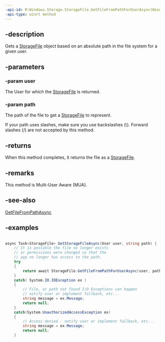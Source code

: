 ```yaml
---
-api-id: M:Windows.Storage.StorageFile.GetFileFromPathForUserAsync(Windows.System.User,System.String)
-api-type: winrt method
---
```


## -description
Gets a [StorageFile](storagefile.md) object based on an absolute path in the file system for a given user.

## -parameters

### -param user
The User for which the [StorageFile](storagefile.md) is returned.

### -param path
The path of the file to get a [StorageFile](storagefile.md) to represent.

If your path uses slashes, make sure you use backslashes (\\). Forward slashes (/) are not accepted by this method.

## -returns
When this method completes, it returns the file as a [StorageFile](storagefile.md).

## -remarks
This method is Multi-User Aware (MUA).

## -see-also
[GetFileFromPathAsync](storagefile_getfilefrompathasync_1252266672.md)

## -examples
``` csharp

async Task<StorageFile> GetStorageFileAsync(User user, string path) {     
    // It is possible the file no longer exists     
    // or permissions were changed so that the     
    // app no longer has access to the path.     
    try     
    {         
        return await StorageFile.GetFileFromPathForUserAsync(user, path);     
    }     
    catch( System.IO.IOException ex )    
    {         
        // File, or path not found I/O Exceptions can happen         
        // notify user or implement fallback, etc...         
        string message = ex.Message;         
        return null;     
    }     
    catch(System.UnauthorizedAccessException ex)     
    {         
        // Access denied - notify user or implement fallback, etc...  
        string message = ex.Message;         
        return null; 
    }    
```
